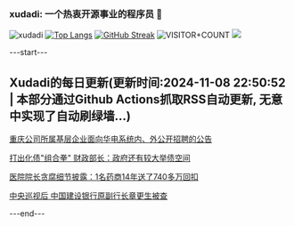 ### xudadi: 一个热衷开源事业的程序员 👋

![xudadi](https://github-readme-stats-git-masterorgs-github-readme-stats-team.vercel.app/api?username=xudadi)
[![Top Langs](https://github-readme-stats.vercel.app/api/top-langs/?username=xudadi)](https://github.com/anuraghazra/github-readme-stats)
[![GitHub Streak](https://streak-stats.demolab.com?user=xudadi&locale=zh_Hans)](https://git.io/streak-stats)
![VISITOR+COUNT](https://komarev.com/ghpvc/?username=xudadi&label=VISITOR+COUNT)
![](https://raw.githubusercontent.com/xudadi/xudadi/main/assets/github-contribution-grid-snake.svg)


---start---

## Xudadi的每日更新(更新时间:2024-11-08 22:50:52 | 本部分通过Github Actions抓取RSS自动更新, 无意中实现了自动刷绿墙...)

[重庆公司所属基层企业面向华电系统内、外公开招聘的公告](https://www.gongkaoleida.com/article/2187852)

[打出化债"组合拳" 财政部长：政府还有较大举债空间](https://m.163.com/news/article/JGG9M3K2051482MP.html)

[医院院长贪腐细节披露：1名药商14年送了740多万回扣](https://m.163.com/news/article/JGG86F730514D3UH.html)

[中央巡视后 中国建设银行原副行长章更生被查](https://m.163.com/news/article/JGG6MH1L051482MP.html)

---end---
